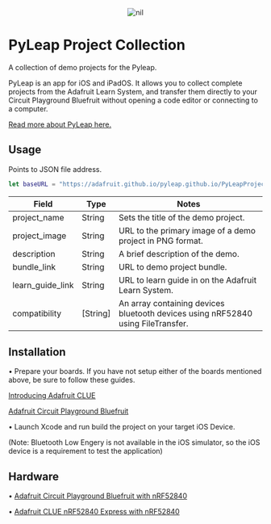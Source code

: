 <p align="center">
   <img src="https://cdn-learn.adafruit.com/guides/cropped_images/000/003/458/medium640/PyLeap_Logo.png?1635954773" alt="nil"/>
</p>

# PyLeap Project Collection
A collection of demo projects for the Pyleap. 

PyLeap is an app for iOS and iPadOS. It allows you to collect complete projects from the Adafruit Learn System, and transfer them directly to your Circuit Playground Bluefruit without opening a code editor or connecting to a computer.

[Read more about PyLeap here.](https://learn.adafruit.com/pyleap-app)

## Usage
Points to JSON file address.

```swift
let baseURL = "https://adafruit.github.io/pyleap.github.io/PyLeapProjects.json"
```
| Field | Type | Notes |
| --- | --- | --- |
| project_name |String| Sets the title of the demo project.
| project_image |String| URL to the primary image of a demo project in PNG format.
| description |String| A brief description of the demo.
| bundle_link |String| URL to demo project bundle.
| learn_guide_link |String| URL to learn guide in on the Adafruit Learn System.
| compatibility |[String]| An array containing devices bluetooth devices using nRF52840 using FileTransfer.

## Installation
 
 • Prepare your boards. If you have not setup either of the boards mentioned above, be sure to follow these guides.
 
 [Introducing Adafruit CLUE](https://learn.adafruit.com/adafruit-clue)
 
 [Adafruit Circuit Playground Bluefruit](https://learn.adafruit.com/adafruit-circuit-playground-bluefruit)
 
 • Launch Xcode and run build the project on your target iOS Device.
 
 (Note: Bluetooth Low Engery is not available in the iOS simulator, so the iOS device is a requirement to test the application)


## Hardware

• [Adafruit Circuit Playground Bluefruit with nRF52840](https://www.adafruit.com/product/4333) 

• [Adafruit CLUE nRF52840 Express with nRF52840](https://www.adafruit.com/product/4500)
